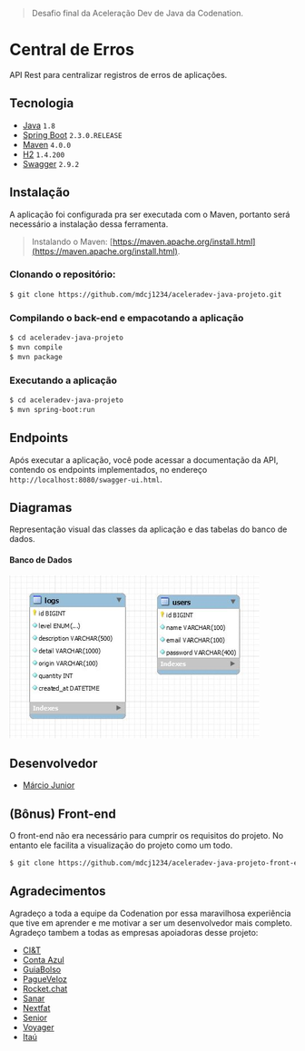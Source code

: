 > Desafio final da Aceleração Dev de Java da Codenation.

# Central de Erros

API Rest para centralizar registros de erros de aplicações.

## Tecnologia

- [Java](https://www.oracle.com/technetwork/java/javase/downloads/index.html) ```1.8```
- [Spring Boot](https://spring.io/projects/spring-boot) ```2.3.0.RELEASE```
- [Maven](https://maven.apache.org/) ```4.0.0```
- [H2](http://h2database.com/html/main.html) ```1.4.200``` 
- [Swagger](https://swagger.io/) ```2.9.2```

## Instalação

A aplicação foi configurada pra ser executada com o Maven, portanto será necessário a instalação dessa ferramenta. 

> Instalando o Maven: [https://maven.apache.org/install.html](https://maven.apache.org/install.html).

### Clonando o repositório:

```bash
$ git clone https://github.com/mdcj1234/aceleradev-java-projeto.git
```

### Compilando o back-end e empacotando a aplicação

```bash
$ cd aceleradev-java-projeto
$ mvn compile
$ mvn package
```

### Executando a aplicação

```bash
$ cd aceleradev-java-projeto
$ mvn spring-boot:run
```

## Endpoints

Após executar a aplicação, você pode acessar a documentação da API, contendo os endpoints implementados, no endereço ```http://localhost:8080/swagger-ui.html```.

## Diagramas

Representação visual das classes da aplicação e das tabelas do banco de dados.

#### Banco de Dados
<img src="https://github.com/mdcj1234/Projeto-AceleraDev-Java/blob/master/src/main/resources/assests/diagrama-er.jpg" alt="Imagem representando as tabelas do banco de dados">

## Desenvolvedor

- [Márcio Junior](https://www.linkedin.com/in/marciojr1994/) 

## (Bônus) Front-end

O front-end não era necessário para cumprir os requisitos do projeto. No entanto ele facilita a visualização do projeto como um todo.

```bash
$ git clone https://github.com/mdcj1234/aceleradev-java-projeto-front-end.git
```
## Agradecimentos

Agradeço a toda a equipe da Codenation por essa maravilhosa experiência que tive em aprender e me motivar a ser um desenvolvedor mais completo.
Agradeço tambem a todas as empresas apoiadoras desse projeto:

- [CI&T](https://br.ciandt.com/carreiras/we-are-hiring)
- [Conta Azul](https://contaazul.com/carreiras/)
- [GuiaBolso](https://jobs.kenoby.com/guiabolso)
- [PagueVeloz](https://www.pagueveloz.com.br/)
- [Rocket.chat](http://website-staging.rocket.chat/jobs/)
- [Sanar](https://jobs.kenoby.com/sanar)
- [Nextfat](https://nexfar.com.br/#/)
- [Senior](https://www.senior.com.br/carreiras)
- [Voyager](https://www.voyagerportal.com/company/)
- [Itaú](https://www.itau.com.br/trabalhe-conosco/)
